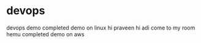 # devops
devops demo
completed demo on linux
hi praveen
hi adi come to my room hemu
completed demo on aws
